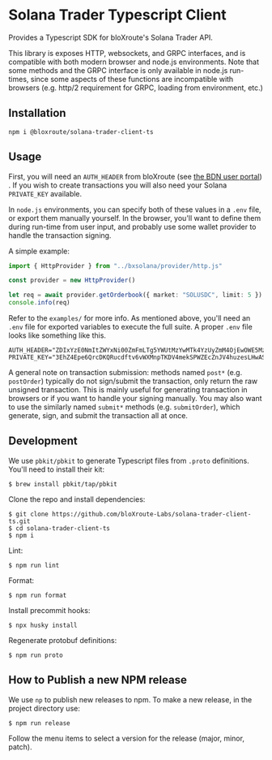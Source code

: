 # Solana Trader Typescript Client

Provides a Typescript SDK for bloXroute's Solana Trader API.

This library is exposes HTTP, websockets, and GRPC interfaces, and is compatible with both modern browser and node.js
environments. Note that some methods and the GRPC interface is only available in node.js run-times, since some aspects
of these functions are incompatible with browsers (e.g. http/2 requirement for GRPC, loading from environment, etc.)

## Installation

```
npm i @bloxroute/solana-trader-client-ts
```

## Usage

First, you will need an `AUTH_HEADER` from bloXroute (see [the BDN user portal][1]) . If you wish to create transactions
you will also need your Solana `PRIVATE_KEY` available.

In `node.js` environments, you can specify both of these values in a `.env` file, or export them manually yourself. In
the browser, you'll want to define them during run-time from user input, and probably use some wallet provider to handle
the transaction signing.

A simple example:

```typescript
import { HttpProvider } from "../bxsolana/provider/http.js"

const provider = new HttpProvider()

let req = await provider.getOrderbook({ market: "SOLUSDC", limit: 5 })
console.info(req)
```

Refer to the `examples/` for more info. As mentioned above, you'll need an `.env` file for exported variables to execute
the full suite. A proper `.env` file looks like something like this.

```
AUTH_HEADER="ZDIxYzE0NmItZWYxNi00ZmFmLTg5YWUtMzYwMTk4YzUyZmM4OjEwOWE5MzEzZDc2Yjg3M......................"
PRIVATE_KEY="3EhZ4Epe6QrcDKQRucdftv6vWXMnpTKDV4mekSPWZEcZnJV4huzesLHwASdVUzo......................"
```

A general note on transaction submission: methods named `post*` (e.g. `postOrder`) typically do not sign/submit the
transaction, only return the raw unsigned transaction. This is mainly useful for generating transaction in browsers
or if you want to handle your signing manually. You may also want to use the similarly named `submit*` methods
(e.g. `submitOrder`), which generate, sign, and submit the transaction all at once.

## Development

We use `pbkit/pbkit` to generate Typescript files from `.proto` definitions. You'll need to install their kit:

```
$ brew install pbkit/tap/pbkit
```

Clone the repo and install dependencies:

```
$ git clone https://github.com/bloXroute-Labs/solana-trader-client-ts.git
$ cd solana-trader-client-ts
$ npm i
```

Lint:

```
$ npm run lint
```

Format:

```
$ npm run format
```

Install precommit hooks:

```
$ npx husky install
```

Regenerate protobuf definitions:

```
$ npm run proto
```

## How to Publish a new NPM release

We use `np` to publish new releases to npm. To make a new release, in the project directory use:

```
$ npm run release
```

Follow the menu items to select a version for the release (major, minor, patch).

[1]: https://portal.bloxroute.com/
